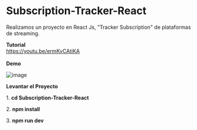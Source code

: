 # Subscription-Tracker-React
Realizamos un proyecto en React Js, "Tracker Subscription" de plataformas de streaming.  

**Tutorial**
<br/>
https://youtu.be/ermKvCAtiKA
<br/><br/>
**Demo**

![image](https://drive.google.com/uc?export=view&id=1i_aBGgSfzxfbjahA8tQKW5iAILdvwllQ)


**Levantar el Proyecto**

1\. **cd Subscription-Tracker-React**

2\. **npm install**

3\. **npm run dev**
